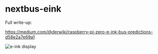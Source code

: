 # nextbus-eink

Full write-up:

https://medium.com/@derwiki/raspberry-pi-zero-e-ink-bus-predictions-d58e2a7e69a1

![e-ink display](https://miro.medium.com/max/1400/1*JOEayiBKTMo_dNWiekCBMg.jpeg)
